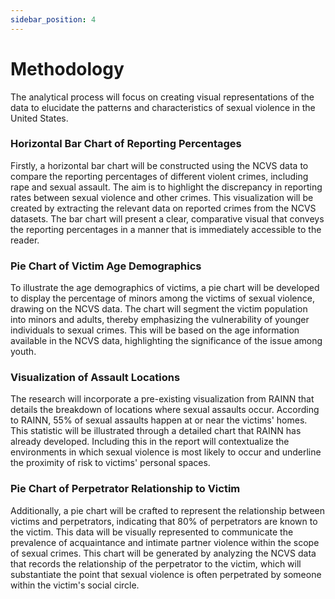 ```yaml
---
sidebar_position: 4
---
```


# Methodology

The analytical process will focus on creating visual representations of the data to elucidate the patterns and characteristics of sexual violence in the United States.

### Horizontal Bar Chart of Reporting Percentages

Firstly, a horizontal bar chart will be constructed using the NCVS data to compare the reporting percentages of different violent crimes, including rape and sexual assault. The aim is to highlight the discrepancy in reporting rates between sexual violence and other crimes. This visualization will be created by extracting the relevant data on reported crimes from the NCVS datasets. The bar chart will present a clear, comparative visual that conveys the reporting percentages in a manner that is immediately accessible to the reader.

### Pie Chart of Victim Age Demographics

To illustrate the age demographics of victims, a pie chart will be developed to display the percentage of minors among the victims of sexual violence, drawing on the NCVS data. The chart will segment the victim population into minors and adults, thereby emphasizing the vulnerability of younger individuals to sexual crimes. This will be based on the age information available in the NCVS data, highlighting the significance of the issue among youth.

### Visualization of Assault Locations

The research will incorporate a pre-existing visualization from RAINN that details the breakdown of locations where sexual assaults occur. According to RAINN, 55% of sexual assaults happen at or near the victims' homes. This statistic will be illustrated through a detailed chart that RAINN has already developed. Including this in the report will contextualize the environments in which sexual violence is most likely to occur and underline the proximity of risk to victims' personal spaces.

### Pie Chart of Perpetrator Relationship to Victim

Additionally, a pie chart will be crafted to represent the relationship between victims and perpetrators, indicating that 80% of perpetrators are known to the victim. This data will be visually represented to communicate the prevalence of acquaintance and intimate partner violence within the scope of sexual crimes. This chart will be generated by analyzing the NCVS data that records the relationship of the perpetrator to the victim, which will substantiate the point that sexual violence is often perpetrated by someone within the victim's social circle.